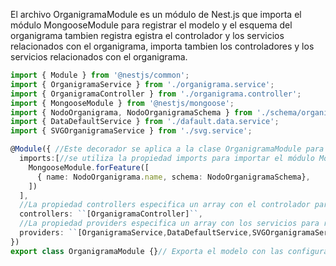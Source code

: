 El archivo OrganigramaModule es un módulo de Nest.js que importa el módulo MongooseModule para registrar el modelo y el esquema del organigrama tambien registra egistra el controlador y los servicios relacionados con el organigrama, importa tambien los controladores y los servicios relacionados con el organigrama.
```ts
import { Module } from '@nestjs/common';
import { OrganigramaService } from './organigrama.service';
import { OrganigramaController } from './organigrama.controller';
import { MongooseModule } from '@nestjs/mongoose';
import { NodoOrganigrama, NodoOrganigramaSchema } from './schema/organigrama.schema';
import { DataDefaultService } from './dafault.data.service';
import { SVGOrganigramaService } from './svg.service';

@Module({ //Este decorador se aplica a la clase OrganigramaModule para indicar que esta clase representa un módulo en Nest.js.
  imports:[//se utiliza la propiedad imports para importar el módulo MongooseModule.forFeature() que encarga de registrar el modelo y el esquema.
    MongooseModule.forFeature([
      { name: NodoOrganigrama.name, schema: NodoOrganigramaSchema},
    ])
  ],
  //La propiedad controllers especifica un array con el controlador para que pueda ser utilizado y gestionar las rutas relacionadas con el organigrama.
  controllers: ``[OrganigramaController]``,
  //La propiedad providers especifica un array con los servicios para registrar los servicios en el módulo para que puedan ser inyectados y utilizados en otros componentes de la aplicación.
  providers: ``[OrganigramaService,DataDefaultService,SVGOrganigramaService]``
})
export class OrganigramaModule {}// Exporta el modelo con las configuraciones realizadas.
```
